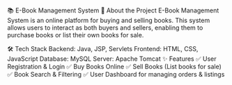 📚 E-Book Management System
📖 About the Project
E-Book Management System is an online platform for buying and selling books. This system allows users to interact as both buyers and sellers, enabling them to purchase books or list their own books for sale.

🛠️ Tech Stack
Backend: Java, JSP, Servlets
Frontend: HTML, CSS, JavaScript
Database: MySQL
Server: Apache Tomcat
✨ Features
✅ User Registration & Login
✅ Buy Books Online
✅ Sell Books (List books for sale)
✅ Book Search & Filtering
✅ User Dashboard for managing orders & listings
